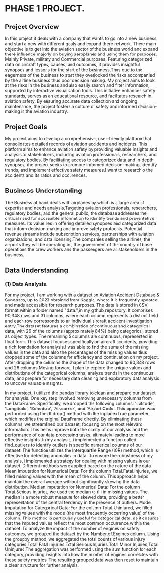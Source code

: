 # PHASE 1 PROJECT.

## Project Overview

In this project it deals with a company that wants to go into a new business and start a new with different goals and expand there network. There main objective is to get into the aviation sector of the business world and expand there influence majorly on buying aeroplanes and using them for purposes. Mainly Private, military and Commercial purposes. Featuring categorized data on aircraft types, causes, and outcomes, it provides insightful synopses and lessons for the start of the businness.Thus due to the eagerness of the business to start they overlooked the risks accompanied by the airline business thus poor decision making. My project aims to look at the risks in the business and also easily search and filter information, supported by interactive visualization tools. This initiative enhances safety standards, serves as an educational resource, and facilitates research in aviation safety. By ensuring accurate data collection and ongoing maintenance, the project fosters a culture of safety and informed decision-making in the aviation industry.

## Project Goals
My project aims to develop a comprehensive, user-friendly platform that consolidates detailed records of aviation accidents and incidents. This platform aims to enhance aviation safety by providing valuable insights and analysis to stakeholders, including aviation professionals, researchers, and regulatory bodies. By facilitating access to categorized data and in-depth synopses, the project seeks to promote informed decision-making, identify trends, and implement effective safety measures.I want to research o the accidents and its ratios and occurences.


## Business Understanding

The Business at hand deals with airplanes by which is a large area of expertise and needs analysis.Targeting aviation professionals, researchers, regulatory bodies, and the general public, the database addresses the critical need for accessible information to identify trends and preventative measures. Its value lies in offering detailed synopses and categorized data that inform decision-making and improve safety protocols. Potential revenue streams include subscription services, partnerships with aviation organizations, and data licensing.The companies selling the airlines, the airports they will be operating in , the government of the country of base operations the crew workers and the passengers are all stakeholders in the business.

## Data Understanding

### (1) Data Analysis.

For my project, I am working with a dataset on Aviation Accident Database & Synopses, up to 2023 obrained from Kaggle, where it is frequently updated and made accessible for research purposes. The data is stored in CSV format within a folder named "data.",in my github repository. It comprises 90,348 rows and 31 columns, where each column represents a distinct field and each row corresponds to an individual aircraft accident investigation entry.The dataset features a combination of continuous and categorical data, with 26 of the columns (approximately 84%) being categorical, stored as object types. The remaining 5 columns are continuous, represented in float form. This dataset focuses specifically on aircraft accidents, providing a rich foundation for analysis.I was able to find the sums of the missing values in the data and also the percentages of the missing values thus dropped some of the columns for efficiency and continuation on my project. After dropping the columns the shape of the data changed to 90,348 rows and 26 columns.Moving forward, I plan to explore the unique values and distributions of the categorical columns, analyze trends in the continuous data, and prepare for necessary data cleaning and exploratory data analysis to uncover valuable insights.

In my project, i utilized the pandas library to clean and prepare our dataset for analysis. One key step involved removing unnecessary columns from the DataFrame. Specifically, we dropped the following columns: 'Latitude', 'Longitude', 'Schedule', 'Air.carrier', and 'Airport.Code'.
This operation was performed using the df.drop() method with the inplace=True parameter, which modifies the original DataFrame directly. By eliminating these columns, we streamlined our dataset, focusing on the most relevant information. This helps improve both the clarity of our analysis and the performance of our data processing tasks, ultimately leading to more effective insights.
In my analysis, i implemented a function called find_outliers to identify outliers in specific numerical columns of our dataset. The function utilizes the Interquartile Range (IQR) method, which is effective for detecting anomalies in data.
To ensure the robustness of my analysis, i implemented a strategy for dealing with missing values in our dataset. Different methods were applied based on the nature of the data
Mean Imputation for Numerical Data: For the column Total.Fatal.Injuries, we filled missing values with the mean of the column. This approach helps maintain the overall average without significantly skewing the data distribution.
Median Imputation for Numerical Data: For the column Total.Serious.Injuries, we used the median to fill in missing values. The median is a more robust measure for skewed data, providing a better representation of the central tendency in the presence of outliers.
Mode Imputation for Categorical Data: For the column Total.Uninjured, we filled missing values with the mode (the most frequently occurring value) of the column. This method is particularly useful for categorical data, as it ensures that the imputed values reflect the most common occurrence within the dataset.
To analyze the impact of the number of engines on safety outcomes, we grouped the dataset by the Number.of.Engines column. Using the groupby method, we aggregated the total counts of various injury categories:Total Fatal Injuries,Total Serious Injuries,Total Minor Injuries,Total Uninjured.The aggregation was performed using the sum function for each category, providing insights into how the number of engines correlates with these safety metrics. The resulting grouped data was then reset to maintain a clear structure for further analysis.



